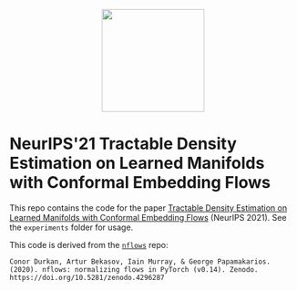 <p align="center">
<a href="https://layer6.ai/"><img src="https://github.com/layer6ai-labs/DropoutNet/blob/master/logs/logobox.jpg" width="180"></a>
</p>

NeurIPS'21 Tractable Density Estimation on Learned Manifolds with Conformal Embedding Flows
=====
This repo contains the code for the paper [Tractable Density Estimation on Learned Manifolds with Conformal Embedding Flows](https://openreview.net/forum?id=DqU-rIHy4Eh) (NeurIPS 2021). See the `experiments` folder for usage.

This code is derived from the [`nflows`](https://github.com/bayesiains/nflows) repo:
```
Conor Durkan, Artur Bekasov, Iain Murray, & George Papamakarios. (2020). nflows: normalizing flows in PyTorch (v0.14). Zenodo. https://doi.org/10.5281/zenodo.4296287
```
